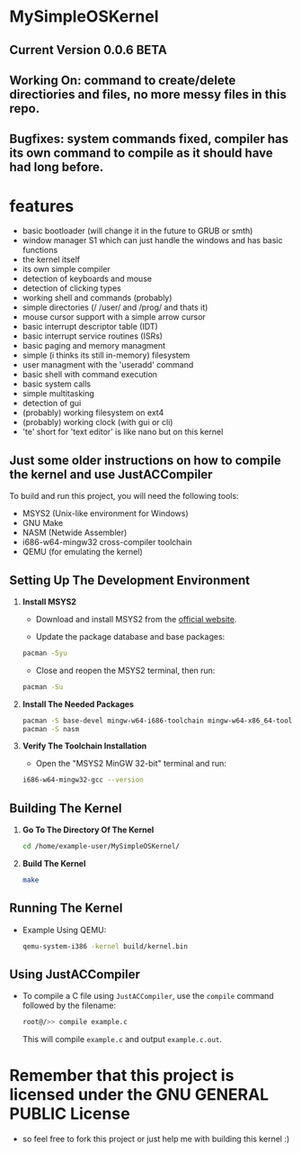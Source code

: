 # MySimpleOSKernel

## Current Version 0.0.6 BETA

## Working On: command to create/delete directiories and files, no more messy files in this repo.

## Bugfixes: system commands fixed, compiler has its own command to compile as it should have had long before. 

# features
- basic bootloader (will change it in the future to GRUB or smth)
- window manager S1 which can just handle the windows and has basic functions
- the kernel itself
- its own simple compiler
- detection of keyboards and mouse
- detection of clicking types
- working shell and commands (probably)
- simple directories (/ /user/ and /prog/ and thats it)
- mouse cursor support with a simple arrow cursor
- basic interrupt descriptor table (IDT)
- basic interrupt service routines (ISRs)
- basic paging and memory managment
- simple (i thinks its still in-memory) filesystem
- user managment with the 'useradd' command
- basic shell with command execution
- basic system calls
- simple multitasking
- detection of gui
- (probably) working filesystem on ext4
- (probably) working clock (with gui or cli)
- 'te' short for 'text editor' is like nano but on this kernel

## Just some older instructions on how to compile the kernel and use JustACCompiler

To build and run this project, you will need the following tools:

- MSYS2 (Unix-like environment for Windows)
- GNU Make
- NASM (Netwide Assembler)
- i686-w64-mingw32 cross-compiler toolchain
- QEMU (for emulating the kernel)

## Setting Up The Development Environment

1. **Install MSYS2**

    - Download and install MSYS2 from the [official website](https://www.msys2.org/).

    - Update the package database and base packages:
    ```sh
    pacman -Syu
    ```

    - Close and reopen the MSYS2 terminal, then run:
    ```sh
    pacman -Su
    ```

2. **Install The Needed Packages**
    ```sh
    pacman -S base-devel mingw-w64-i686-toolchain mingw-w64-x86_64-toolchain
    pacman -S nasm
    ```

3. **Verify The Toolchain Installation**
    - Open the "MSYS2 MinGW 32-bit" terminal and run:
    ```sh
    i686-w64-mingw32-gcc --version
    ```

## Building The Kernel

1. **Go To The Directory Of The Kernel**
    ```sh
    cd /home/example-user/MySimpleOSKernel/
    ```

2. **Build The Kernel**
    ```sh
    make
    ```

## Running The Kernel

- Example Using QEMU:
    ```sh
    qemu-system-i386 -kernel build/kernel.bin
    ```

## Using JustACCompiler

- To compile a C file using `JustACCompiler`, use the `compile` command followed by the filename:
    ```sh
    root@/>> compile example.c
    ```

    This will compile `example.c` and output `example.c.out`.

# Remember that this project is licensed under the GNU GENERAL PUBLIC License
- so feel free to fork this project or just help me with building this kernel :)